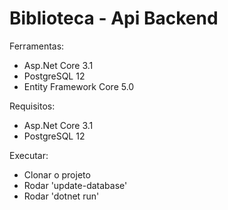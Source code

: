 # Biblioteca - Api Backend

Ferramentas:

 * Asp.Net Core 3.1
 * PostgreSQL 12
 * Entity Framework Core 5.0
 
Requisitos:

 * Asp.Net Core 3.1
 * PostgreSQL 12
 
Executar:

 * Clonar o projeto
 * Rodar 'update-database'
 * Rodar 'dotnet run'

